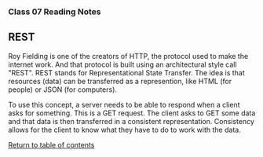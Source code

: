 ### Class 07 Reading Notes

## REST

Roy Fielding is one of the creators of HTTP, the protocol used to make the internet work. And that protocol is built using an architectural style call "REST". REST stands for Representational State Transfer. The idea is that resources (data) can be transferred as a represention, like HTML (for people) or JSON (for computers).

To use this concept, a server needs to be able to respond when a client asks for something. This is a GET request. The client asks to GET some data and that data is then transferred in a consistent representation. Consistency allows for the client to know what they have to do to work with the data.

[Return to table of contents](../README.md)
